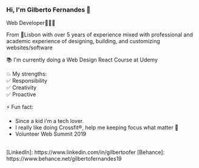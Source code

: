 ### Hi, I'm Gilberto Fernandes 👋

<!--
**devGilberto/devGilberto** is a ✨ _special_ ✨ repository because its `README.md` (this file) appears on your GitHub profile.

Here are some ideas to get you started:

- 🔭 I’m currently working on ...
- 🌱 I’m currently learning ...
- 👯 I’m looking to collaborate on ...
- 🤔 I’m looking for help with ...
- 💬 Ask me about ...
- 📫 How to reach me: ...
- 😄 Pronouns: ...
- ⚡ Fun fact: ...
-->

Web Developer👨🏻‍💻 <br />


From 📍Lisbon with over 5 years of experience mixed with professional and academic experience of designing, building, and customizing websites/software <br />

📚 I'm currently doing a Web Design React Course at Udemy

<!-- 📚 I'm currently finishing, a intership report, to complete a Computer Science Degree at University, Santarém School of Management and Technology <br /> -->

💥 My strengths: <br />
✅ Responsibility <br />
✅ Creativity <br />
✅ Proactive <br />

⚡ Fun fact:<br />
- Since a kid i'm a tech lover. 
- I really like doing Crossfit®, help me keeping focus what matter 🎯 
- Volunteer Web Summit 2019
<br />
[LinkedIn]: https://www.linkedin.com/in/gilbertoofer
[Behance]: https://www.behance.net/gilbertofernandes19
